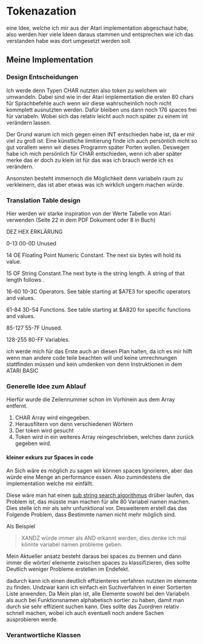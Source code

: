 # Tokenazation 

eine Idee, welche ich mir aus der Atari implementation abgeschaut habe, also werden hier viele Ideen daraus stammen und entsprechen wie ich das verstanden habe was dort umgesetzt werden soll. 

## Meine Implementation 

### Design Entscheidungen

Ich werde denn Typen CHAR nutzten also token zu welchem wir umwandeln. Dabei sind wie in der Atari implementation die ersten 80 chars für Sprachbefehle auch wenn wir diese wahrscheinlich noch nicht kommplett ausnutzten werden. Dafür bleiben uns dann noch 176 spaces frei für variabeln. Wobei sich das relativ leicht auch noch später zu einem int verändern lassen. 


Der Grund warum ich mich gegen einen INT entschieden habe ist, da er mir viel zu groß ist. Eine künstliche limitierung finde ich auch persönlich nicht so gut vorallem wenn wir dieses Programm später Porten wollen. Deswegen habe ich mich persönlich für CHAR entschieden, wenn ich aber später merke das er doch zu klein ist für das was ich brauch werde ich es verändern. 


Ansonsten besteht immernoch die Möglichkeit denn variabeln raum zu verkleinern, das ist aber etwas was ich wirklich ungern machen würde. 

### Translation Table design

Hier werden wir starke inspiration von der Werte Tabelle von Atari verwenden (Seite 22 in dem PDF Dokument oder 8 in Buch)

DEZ     HEX     ERKLÄRUNG

0-13    00-0D   Unused

14      OE      Floating Point Numeric Constant. The next six bytes will hold its value.

15      OF      String Constant.The next byte is the string length. A string of that length follows .

16-60   10-3C   Operators. See table starting at $A7E3 for specific operators and values.

61-84   3D-54   Functions. See table starting at $A820 for specific functions and values.

85-127  55-7F   Unused. 

128-255 80-FF   Variables.

ich werde mich für das Erste auch an diesen Plan halten, da ich es mir hilft wenn man andere code teile beachten will und keine umrechnungen stattfinden müssen und kein umdenken von denn Instruktionen in dem ATARI BASIC  

### Generelle Idee zum Ablauf

Hierfür wurde die Zeilennummer schon im Vorhinein aus dem Array entfernt.

1. CHAR Array wird eingegeben. 
2. Herausfiltern von denn verschiedenen Wörtern
3. Der token wird gesucht 
4. Token wird in ein weiteres Array reingeschrieben, welches dann zurück gegeben wird.


#### kleiner exkurs zur Spaces in code

An Sich wäre es möglich zu sagen wir können spaces Ignorieren, aber das würde eine Menge an performance essen. Also zumindestens die implementation welche mir einfällt. 

Diese wäre man hat einen [sub string search algorithmus](https://en.wikipedia.org/wiki/String-searching_algorithm) drüber laufen, das Problem ist, das müsste man machen für alle 80 Variabel namen machen. Dies stelle ich mir als sehr unfunktional vor. Desweiterem erstell das das Folgende Problem, dass Bestimmte namen nicht mehr möglich sind. 

Als Beispiel 

> XANDZ würde immer als AND erkannt werden, dies denke ich mal könnte variabel namen probleme geben. 

Mein Aktueller ansatz besteht daraus bei spaces zu trennen und dann immer die wörter/ elemente zwischen spaces zu klassifizieren, dies sollte Deutlich weniger Probleme erstellen im Endefekt. 

dadurch kann ich einen deutlich effizienteres verfahren nutzten im elemente zu finden. Undzwar kann ich einfach ein Suchverfahren in einer Sortierten Liste anwenden. Da Mein plan ist, alle Elemente sowohl bei den Variabeln als auch bei Funktionsnamen alphabetisch sortier zu haben, damit man durch sie sehr effizient suchen kann. Dies sollte das Zuordnen relativ schnell machen, wobei ich auch eventuell noch andere Sachen ausprobieren werde. 


### Verantwortliche Klassen
